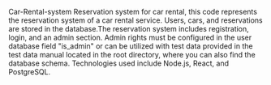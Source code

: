 Car-Rental-system
Reservation system for car rental, this code represents the reservation system of a car rental service. Users, cars, and reservations are stored in the database.The reservation system includes registration, login, and an admin section. Admin rights must be configured in the user database field "is_admin" or can be utilized with test data provided in the test data manual located in the root directory, where you can also find the database schema. Technologies used include Node.js, React, and PostgreSQL.
